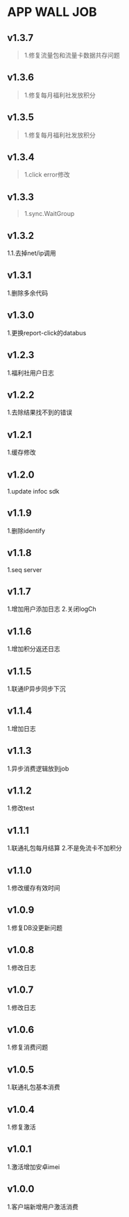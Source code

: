 # APP WALL JOB

## v1.3.7

> 1.修复流量包和流量卡数据共存问题

## v1.3.6

> 1.修复每月福利社发放积分

## v1.3.5

> 1.修复每月福利社发放积分

## v1.3.4

> 1.click error修改

## v1.3.3

> 1.sync.WaitGroup

## v1.3.2

1.1.去掉net/ip调用

## v1.3.1

1.删除多余代码

## v1.3.0

1.更换report-click的databus

## v1.2.3

1.福利社用户日志

## v1.2.2

1.去除结果找不到的错误

## v1.2.1

1.缓存修改

## v1.2.0

1.update infoc sdk

## v1.1.9

1.删除identify

## v1.1.8

1.seq server

## v1.1.7

1.增加用户添加日志
2.关闭logCh

## v1.1.6

1.增加积分返还日志

## v1.1.5

1.联通IP异步同步下沉

## v1.1.4

1.增加日志

## v1.1.3

1.异步消费逻辑放到job

## v1.1.2

1.修改test

## v1.1.1

1.联通礼包每月结算
2.不是免流卡不加积分

## v1.1.0

1.修改缓存有效时间

## v1.0.9

1.修复DB没更新问题

## v1.0.8

1.修改日志

## v1.0.7

1.修改日志

## v1.0.6

1.修复消费问题

## v1.0.5

1.联通礼包基本消费

## v1.0.4

1.修复激活

## v1.0.1

1.激活增加安卓imei

## v1.0.0

1.客户端新增用户激活消费
